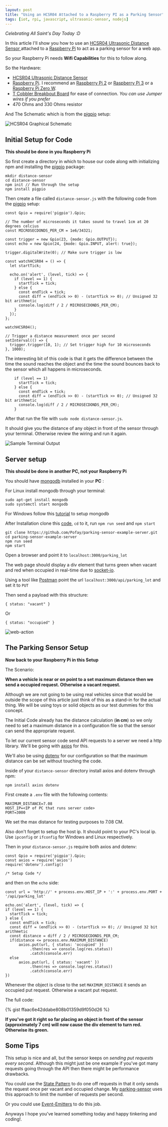 ```yaml
---
layout: post
title: "Using an HCSR04 Attached to a Raspberry PI as a Parking Sensor"
tags: [iot, rpi, javascript, ultrasonic-sensor, nodejs]
---
```


*Celebrating All Saint's Day Today :D*

In this article I'll show you how to use an [ HCSR04 Ultrasonic Distance Sensor ][hcsr04] attached to a [Raspberry Pi][rpi] to act as a parking sensor for a web app.

So your Raspberry Pi needs **Wifi Capabilities** for this to follow along.

So the Hardware:

* [HCSR04 Ultrasonic Distance Sensor][hcsr04] 
* [Raspberry Pi][rpi]. I recommend an [Raspberry Pi 2][rpi2] or [Raspberry Pi 3][rpi3] or a [Raspberry Pi Zero W][rpi0W].
* [T Cobbler Breakbout Board][cobbler] for ease of connection. *You can use Jumper wires if you prefer*
* 470 Ohms and 330 Ohms resistor

And The Schematic which is from the [pigpio][pigpio] setup:

![HCSR04 Graphical Schematic](/assets/images/distance-hc-sr04.png)

## Initial Setup for Code

**This should be done in you Raspberry Pi**

So first create a directory in which to house our code along with initializing npm and installing the [pigpio][pigpio-package] package:

    mkdir distance-sensor
    cd distance-sensor
    npm init // Run through the setup
    npm install pigpio

Then create a file called `distance-sensor.js` with the following code from the [pigpio][pigpio] setup: 

    const Gpio = require('pigpio').Gpio;
    
    // The number of microseconds it takes sound to travel 1cm at 20 degrees celcius
    const MICROSECDONDS_PER_CM = 1e6/34321;
    
    const trigger = new Gpio(23, {mode: Gpio.OUTPUT});
    const echo = new Gpio(24, {mode: Gpio.INPUT, alert: true});
    
    trigger.digitalWrite(0); // Make sure trigger is low
    
    const watchHCSR04 = () => {
      let startTick;
    
      echo.on('alert', (level, tick) => {
        if (level == 1) {
          startTick = tick;
        } else {
          const endTick = tick;
          const diff = (endTick >> 0) - (startTick >> 0); // Unsigned 32 bit arithmetic
          console.log(diff / 2 / MICROSECDONDS_PER_CM);
        }
      });
    };
    
    watchHCSR04();
    
    // Trigger a distance measurement once per second
    setInterval(() => {
      trigger.trigger(10, 1); // Set trigger high for 10 microseconds
    }, 1000);

The interesting bit of this code is that it gets the difference between the time the sound reaches the object and the time the sound bounces back to the sensor which all happens in microseconds.

        if (level == 1)
          startTick = tick;
        } else {
          const endTick = tick;
          const diff = (endTick >> 0) - (startTick >> 0); // Unsigned 32 bit arithmetic
          console.log(diff / 2 / MICROSECDONDS_PER_CM);
        }
 
After that run the file with `sudo node distance-sensor.js`.

It should give you the distance of any object in front of the sensor through your terminal. Otherwise review the wiring and run it again. 

![Sample Terminal Output](/assets/images/sample-terminal-output.png)

## Server setup 

**This should be done in another PC, not your Raspberry Pi**

You should have [mongodb][mongodb] installed in your **PC** :

For Linux install mongodb through your terminal:

    sudo apt-get install mongodb
    sudo systemctl start mongodb

For Windows follow this [tutorial][tutorial-mongodb] to setup mongodb

After Installation clone this [code][github], `cd` to it, run `npm run seed` and `npm start`

    git clone https://github.com/Pofay/parking-sensor-example-server.git
    cd parking-sensor-example-server
    npm run seed
    npm start

Open a browser and point it to `localhost:3000/parking_lot`

The web page should display a div element that turns green when vacant and red when occupied in real-time due to [socket-io][socket-io]. 

Using a tool like [Postman][postman] point the url `localhost:3000/api/parking_lot` and set it to `PUT`

Then send a payload with this structure:

    { status: "vacant" } 

Or

    { status: "occupied" }

![web-action](/assets/images/web-action.gif)

## The Parking Sensor Setup

**Now back to your Raspberry Pi in this Setup**

The Scenario:

**When a vehicle is near or on point to a set maximum distance then we send a occupied request. Otherwise a vacant request.**

Although we are not going to be using real vehicles since that would be outside the scope of this article
just think of this as a stand-in for the actual thing. We will be using toys or solid objects as our test dummies for this concept.

The Initial Code already has the distance calculation (**in cm**) so we only need to set a maximum distance in a configuration file so that the sensor can send the appropriate request.

To let our current sensor code send API requests to a server we need a http library. We'll be going with [axios][axios] for this.

We'll also be using [dotenv][dotenv] for our configuration so that the maximum distance can be set without touching the code.

Inside of your `distance-sensor` directory install axios and dotenv through npm:

    npm install axios dotenv

First create a `.env` file with the following contents:

    MAXIMUM_DISTANCE=7.08
    HOST_IP=<IP of PC that runs server code>
    PORT=3000

We set the max distance for testing purposes to 7.08 CM.

Also don't forget to setup the host ip. It should point to your PC's local ip. Use `ipconfig` or `ifconfig` for Windows and Linux respectively.

Then in your `distance-sensor.js` require both axios and dotenv:

    const Gpio = require('pigpio').Gpio;
    const axios = require('axios')
    require('dotenv').config()
    
    /* Setup Code */

and then on the `echo` side:

    const url = 'http://' + process.env.HOST_IP + ':' + process.env.PORT + '/api/parking_lot'

    echo.on('alert', (level, tick) => {
    if (level == 1) {
      startTick = tick;
    } else {
      const endTick = tick;
      const diff = (endTick >> 0) - (startTick >> 0); // Unsigned 32 bit arithmetic
      const distance = diff / 2 / MICROSECDONDS_PER_CM;
      if(distance <= process.env.MAXIMUM_DISTANCE)
          axios.put(url, { status: 'occupied' })
               .then(res => console.log(res.status))
               .catch(console.err)
      else
          axios.put(url, { status: 'vacant' })
               .then(res => console.log(res.status))
               .catch(console.err)
    })

Whenever the object is close to the set `MAXIMUM_DISTANCE` it sends an occupied put request. Otherwise a vacant put request.

The full code:

{% gist ffaac6e42ddabe808b01359d9f050d26 %}


**If you've got it right so far placing an object in front of the sensor (approximately 7 cm) will now cause the div element to turn red. Otherwise its green.**

## Some Tips

This setup is nice and all, but the sensor keeps on *sending put requests every second*. Although this might just be one example if you've got many requests going through the API then there might be performance drawbacks.

You could use the [State Pattern][state-pattern] to do one off requests in that it only sends the request once per vacant and occupied change. My [parking-sensor][parking-sensor] uses this approach to limit the number of requests per second. 

Or you could use [Event-Emitters][event-emitters] to do this job.

Anyways I hope you've learned something today and happy tinkering and coding!.

[axios]: https://github.com/axios/axios
[dotenv]: https://github.com/motdotla/dotenv
[pigpio-package]: https://github.com/fivdi/pigpio
[pigpio]: https://github.com/fivdi/pigpio#measure-distance-with-a-hc-sr04-ultrasonic-sensor
[github]: https://github.com/Pofay/parking-sensor-example-server/
[graphical-schematic]: (assets/images/distance-hc-sr04.png)
[hcsr04]: https://shopee.ph/HC-SR04-Ultrasonic-Sensor-Module-i.31595899.445823845/similar?from=ads&gclid=EAIaIQobChMIjMuR-M-y3gIVRWoqCh3UuwZ2EAQYAiABEgLBZPD_BwE
[rpi]: https://www.raspberrypi.org/
[rpi2]: https://www.raspberrypi.org/products/raspberry-pi-2-model-b/
[rpi3]: https://www.raspberrypi.org/products/raspberry-pi-3-model-b/
[rpi0W]: https://www.raspberrypi.org/products/raspberry-pi-zero-w/
[cobbler]: https://www.adafruit.com/product/2028
[parking-sensor]: https://github.com/Pofay/parking-sensor
[parking-app-api]: https://github.com/Pofay/parking-app-api
[socket-io]: https://socket.io/
[tutorial-mongodb]: https://docs.mongodb.com/manual/tutorial/install-mongodb-on-windows/#install-mdb-edition
[mongodb]: https://www.mongodb.com/
[postman]: https://www.getpostman.com/apps
[event-emitters]:https://nodejs.org/api/events.html#events_class_eventemitter
[state-pattern]: https://sourcemaking.com/design_patterns/state
